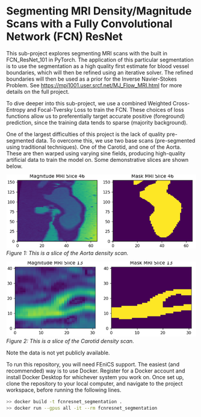 # Segmenting MRI Density/Magnitude Scans with a Fully Convolutional Network (FCN) ResNet

This sub-project explores segmenting MRI scans with the built in FCN_ResNet_101 in PyTorch.
The application of this particular segmentation is to use the segmentation as a high
quality first estimate for blood vessel boundaries, which will then be refined using
an iterative solver. The refined boundaries will then be used as a prior for the Inverse
Navier-Stokes Problem. See https://mpj1001.user.srcf.net/MJ_Flow_MRI.html for more details
on the full project.

To dive deeper into this sub-project, we use a combined Weighted Cross-Entropy and Focal-Tversky Loss
to train the FCN. These choices of loss functions allow us to preferentially target accurate
positive (foreground) prediction, since the training data tends to sparse (majority background).

One of the largest difficulties of this project is the lack of quality pre-segmented data.
To overcome this, we use two base scans (pre-segmented using traditional techniques).
One of the Carotid, and one of the Aorta. These are then warped using varying sine fields,
producing high-quality artificial data to train the model on. Some demonstrative slices are
shown below.

![Aorta](images/aorta.png)
*Figure 1: This is a slice of the Aorta density scan.*

![Carotid](images/carotid.png)
*Figure 2: This is a slice of the Carotid density scan.*

Note the data is not yet publicly available.

To run this repository, you will need FEniCS support. The easiest (and recommended) way is to use Docker.
Register for a Docker account and install Docker Desktop for whichever system you work on.
Once set up, clone the repository to your local computer, and navigate to the project workspace, before running the following lines.
```bash
>> docker build -t fcnresnet_segmentation .
>> docker run --gpus all -it --rm fcnresnet_segmentation
```